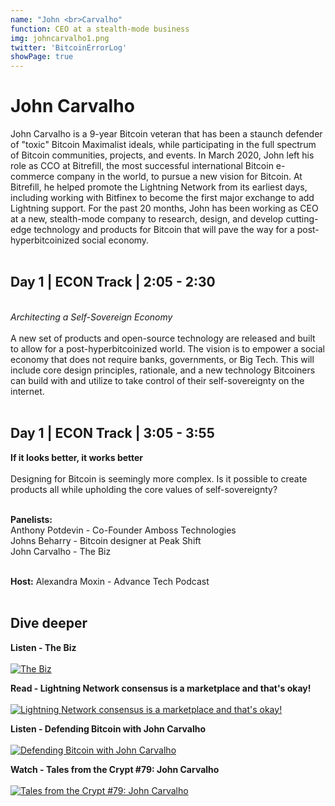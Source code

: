 ```yaml
---
name: "John <br>Carvalho"
function: CEO at a stealth-mode business
img: johncarvalho1.png
twitter: 'BitcoinErrorLog'
showPage: true
---
```


# John Carvalho
 
John Carvalho is a 9-year Bitcoin veteran that has been a staunch defender of "toxic" Bitcoin Maximalist ideals, while participating in the full spectrum of Bitcoin communities, projects, and events. In March 2020, John left his role as CCO at Bitrefill, the most successful international Bitcoin e-commerce company in the world, to pursue a new vision for Bitcoin. At Bitrefill, he helped promote the Lightning Network from its earliest days, including working with Bitfinex to become the first major exchange to add Lightning support. For the past 20 months, John has been working as CEO at a new, stealth-mode company to research, design, and develop cutting-edge technology and products for Bitcoin that will pave the way for a post-hyperbitcoinized social economy. 
<br><br>

## Day 1 | ECON Track | 2:05 - 2:30
<br>
<i>Architecting a Self-Sovereign Economy</i><br><br>
A new set of products and open-source technology are released and built to allow for a post-hyperbitcoinized world. The vision is to empower a social economy that does not require banks, governments, or Big Tech. This will include core design principles, rationale, and a new technology Bitcoiners can build with and utilize to take control of their self-sovereignty on the internet.<br><br>

## Day 1 | ECON Track | 3:05 - 3:55

<b>If it looks better, it works better</b><br><br>
Designing for Bitcoin is seemingly more complex. Is it possible to create products all while upholding the core values of self-sovereignty? <br><br>

<b>Panelists:</b><br>
Anthony Potdevin - Co-Founder Amboss Technologies <br>
Johns Beharry - Bitcoin designer at Peak Shift<br>
John Carvalho - The Biz <br><br>

<b>Host:</b> Alexandra Moxin - Advance Tech Podcast
<br><br>

## Dive deeper


<div class="grid grid-cols-1 md:grid-cols-2 gap-5">

<div class="p-3 my-2">

**Listen - The Biz** <br><br>
[ ![The Biz](/2021/content/john_thebiz.png)](https://thebiz.pro/)
</div>

<div class="p-3 my-2">

**Read - Lightning Network consensus is a marketplace and that's okay!** <br><br>
[ ![Lightning Network consensus is a marketplace and that's okay!](/2021/content/john_bm.png)](https://bitcoinmagazine.com/technical/op-ed-lightning-network-consensus-is-a-marketplace-and-thats-okay/)
</div>

<div class="p-3 my-2">

**Listen - Defending Bitcoin with John Carvalho** <br><br>
[ ![Defending Bitcoin with John Carvalho](/2021/content/john_wbd.png)](https://www.whatbitcoindid.com/podcast/defending-bitcoin-with-john-carvalho/)
</div>

<div class="p-3 my-2">

**Watch - Tales from the Crypt #79: John Carvalho** <br><br>
[ ![Tales from the Crypt #79: John Carvalho](/2021/content/alex_tales.png)](https://www.youtube.com/watch?v=BnX3MBTNGcU/)
</div>

</div>

<br>

